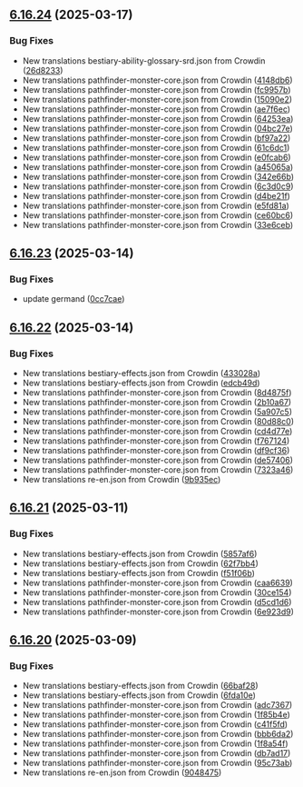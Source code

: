 ## [6.16.24](https://github.com/allnnde/pf2e-esp-translation/compare/v6.16.23...v6.16.24) (2025-03-17)


### Bug Fixes

* New translations bestiary-ability-glossary-srd.json from Crowdin ([26d8233](https://github.com/allnnde/pf2e-esp-translation/commit/26d8233e824ea65a394a64121ced8efc803fba08))
* New translations pathfinder-monster-core.json from Crowdin ([4148db6](https://github.com/allnnde/pf2e-esp-translation/commit/4148db6dfe0463118a74bf9c53ea1522a607c328))
* New translations pathfinder-monster-core.json from Crowdin ([fc9957b](https://github.com/allnnde/pf2e-esp-translation/commit/fc9957b33cab8b8f1bb6195b4b6781e3b9c5d567))
* New translations pathfinder-monster-core.json from Crowdin ([15090e2](https://github.com/allnnde/pf2e-esp-translation/commit/15090e29cd9c6639291273e8df9a26389bf08a1d))
* New translations pathfinder-monster-core.json from Crowdin ([ae7f6ec](https://github.com/allnnde/pf2e-esp-translation/commit/ae7f6ecad7b0fc0aec11a90df943bdac511aba8e))
* New translations pathfinder-monster-core.json from Crowdin ([64253ea](https://github.com/allnnde/pf2e-esp-translation/commit/64253ea9f5028b92ea8f9d372df0ff9811b236d5))
* New translations pathfinder-monster-core.json from Crowdin ([04bc27e](https://github.com/allnnde/pf2e-esp-translation/commit/04bc27edd056f12c2c050835cfa88801ff6df0df))
* New translations pathfinder-monster-core.json from Crowdin ([bf97a22](https://github.com/allnnde/pf2e-esp-translation/commit/bf97a22483ce422a292ce509dd93262e045bf1ab))
* New translations pathfinder-monster-core.json from Crowdin ([61c6dc1](https://github.com/allnnde/pf2e-esp-translation/commit/61c6dc11ed652cd7a16d526078f20edb7791b14b))
* New translations pathfinder-monster-core.json from Crowdin ([e0fcab6](https://github.com/allnnde/pf2e-esp-translation/commit/e0fcab6af0bdadf2e668e4625c98af97768d5e3a))
* New translations pathfinder-monster-core.json from Crowdin ([a45065a](https://github.com/allnnde/pf2e-esp-translation/commit/a45065abf4ec99af5aa26f950f6f4f31e86fd915))
* New translations pathfinder-monster-core.json from Crowdin ([342e66b](https://github.com/allnnde/pf2e-esp-translation/commit/342e66bc4a1d13ac1bdb0263f70698a5ac05bbed))
* New translations pathfinder-monster-core.json from Crowdin ([6c3d0c9](https://github.com/allnnde/pf2e-esp-translation/commit/6c3d0c9df77291bff2ad854e6150d0341c7e758a))
* New translations pathfinder-monster-core.json from Crowdin ([d4be21f](https://github.com/allnnde/pf2e-esp-translation/commit/d4be21f005fc26fa5dd4f0d9577b222047df587b))
* New translations pathfinder-monster-core.json from Crowdin ([e5fd81a](https://github.com/allnnde/pf2e-esp-translation/commit/e5fd81a1a627b1dc942a33f166868b58ebf39525))
* New translations pathfinder-monster-core.json from Crowdin ([ce60bc6](https://github.com/allnnde/pf2e-esp-translation/commit/ce60bc66daaa26031447235d6ac95d4cfdd23cae))
* New translations pathfinder-monster-core.json from Crowdin ([33e6ceb](https://github.com/allnnde/pf2e-esp-translation/commit/33e6ceb70cbdea9045ce5fe0e7036a03648a4816))



## [6.16.23](https://github.com/allnnde/pf2e-esp-translation/compare/v6.16.22...v6.16.23) (2025-03-14)


### Bug Fixes

* update germand ([0cc7cae](https://github.com/allnnde/pf2e-esp-translation/commit/0cc7cae3dc012caeb592a79b1d2e74a64bd5fd64))



## [6.16.22](https://github.com/allnnde/pf2e-esp-translation/compare/v6.16.21...v6.16.22) (2025-03-14)


### Bug Fixes

* New translations bestiary-effects.json from Crowdin ([433028a](https://github.com/allnnde/pf2e-esp-translation/commit/433028a0e538415eec5dd8382f927da7d1a0a81d))
* New translations bestiary-effects.json from Crowdin ([edcb49d](https://github.com/allnnde/pf2e-esp-translation/commit/edcb49dd84c579f1529a4b5856dc7858cd6b9951))
* New translations pathfinder-monster-core.json from Crowdin ([8d4875f](https://github.com/allnnde/pf2e-esp-translation/commit/8d4875fd9a1416d7922ef1f7e9435ff5cd3627df))
* New translations pathfinder-monster-core.json from Crowdin ([2b10a67](https://github.com/allnnde/pf2e-esp-translation/commit/2b10a671ccacea84db24b86e8e39fd882fab5e21))
* New translations pathfinder-monster-core.json from Crowdin ([5a907c5](https://github.com/allnnde/pf2e-esp-translation/commit/5a907c555c6ed97193f6f74c17c4e7384127453f))
* New translations pathfinder-monster-core.json from Crowdin ([80d88c0](https://github.com/allnnde/pf2e-esp-translation/commit/80d88c041bcaee6e103c0d80169bf1630291f310))
* New translations pathfinder-monster-core.json from Crowdin ([cd4d77e](https://github.com/allnnde/pf2e-esp-translation/commit/cd4d77ebcf23c83b29184206be96ee7f301e57d4))
* New translations pathfinder-monster-core.json from Crowdin ([f767124](https://github.com/allnnde/pf2e-esp-translation/commit/f7671242108a18040cf4edcc356b51b5b0392be5))
* New translations pathfinder-monster-core.json from Crowdin ([df9cf36](https://github.com/allnnde/pf2e-esp-translation/commit/df9cf368767ebd77b5b12eb9d5ae391dad8f8519))
* New translations pathfinder-monster-core.json from Crowdin ([de57406](https://github.com/allnnde/pf2e-esp-translation/commit/de574063cf4f5fc86f81f90323a7662f3a79594e))
* New translations pathfinder-monster-core.json from Crowdin ([7323a46](https://github.com/allnnde/pf2e-esp-translation/commit/7323a462a117d7cfc065aaae63233fe53fc5e67e))
* New translations re-en.json from Crowdin ([9b935ec](https://github.com/allnnde/pf2e-esp-translation/commit/9b935ec671d9156bb034bc44e3ed8caea70e45b0))



## [6.16.21](https://github.com/allnnde/pf2e-esp-translation/compare/v6.16.20...v6.16.21) (2025-03-11)


### Bug Fixes

* New translations bestiary-effects.json from Crowdin ([5857af6](https://github.com/allnnde/pf2e-esp-translation/commit/5857af6d399ff6c258d1ef1acb5c515eebd5dae2))
* New translations bestiary-effects.json from Crowdin ([62f7bb4](https://github.com/allnnde/pf2e-esp-translation/commit/62f7bb4702703c7ed460cb11cb33b89512c91de1))
* New translations bestiary-effects.json from Crowdin ([f51f06b](https://github.com/allnnde/pf2e-esp-translation/commit/f51f06be735a7ec86ee494c296e816bfca62de64))
* New translations pathfinder-monster-core.json from Crowdin ([caa6639](https://github.com/allnnde/pf2e-esp-translation/commit/caa6639932c052d8a9018ff514cb253410f67094))
* New translations pathfinder-monster-core.json from Crowdin ([30ce154](https://github.com/allnnde/pf2e-esp-translation/commit/30ce154f3081dec82c840ee780a1dfccbbe3d771))
* New translations pathfinder-monster-core.json from Crowdin ([d5cd1d6](https://github.com/allnnde/pf2e-esp-translation/commit/d5cd1d6169d13a55b82951e01e48af7ebec727a8))
* New translations pathfinder-monster-core.json from Crowdin ([6e923d9](https://github.com/allnnde/pf2e-esp-translation/commit/6e923d9246e74ffd3db01a9fe06aaab702956267))



## [6.16.20](https://github.com/allnnde/pf2e-esp-translation/compare/v6.16.19...v6.16.20) (2025-03-09)


### Bug Fixes

* New translations bestiary-effects.json from Crowdin ([66baf28](https://github.com/allnnde/pf2e-esp-translation/commit/66baf284508bc1c25b5934184a13f75a07d97a6c))
* New translations bestiary-effects.json from Crowdin ([6fda10e](https://github.com/allnnde/pf2e-esp-translation/commit/6fda10eaf73e553cf14473847b64fce5e7c7c500))
* New translations pathfinder-monster-core.json from Crowdin ([adc7367](https://github.com/allnnde/pf2e-esp-translation/commit/adc7367912d9844e16c02e9e62ee130ee03f940e))
* New translations pathfinder-monster-core.json from Crowdin ([1f85b4e](https://github.com/allnnde/pf2e-esp-translation/commit/1f85b4e7d0990feceec4f8e24d2b063dada4c01b))
* New translations pathfinder-monster-core.json from Crowdin ([c41f5fd](https://github.com/allnnde/pf2e-esp-translation/commit/c41f5fdc6e4d077297647657be1b1232874535ca))
* New translations pathfinder-monster-core.json from Crowdin ([bbb6da2](https://github.com/allnnde/pf2e-esp-translation/commit/bbb6da27942320501c63ea5fb91f24b30899f1b5))
* New translations pathfinder-monster-core.json from Crowdin ([1f8a54f](https://github.com/allnnde/pf2e-esp-translation/commit/1f8a54f1309cc7da95d2e2997c9d2a94b6d66c89))
* New translations pathfinder-monster-core.json from Crowdin ([db7ad17](https://github.com/allnnde/pf2e-esp-translation/commit/db7ad1722f5482f029b2b5f484baf1e5a64dfe69))
* New translations pathfinder-monster-core.json from Crowdin ([95c73ab](https://github.com/allnnde/pf2e-esp-translation/commit/95c73ab3751d40f95ea61e6aac29d415426f42ce))
* New translations re-en.json from Crowdin ([9048475](https://github.com/allnnde/pf2e-esp-translation/commit/9048475e5d1eda31d19e7aad575b4cc9da1b2018))



